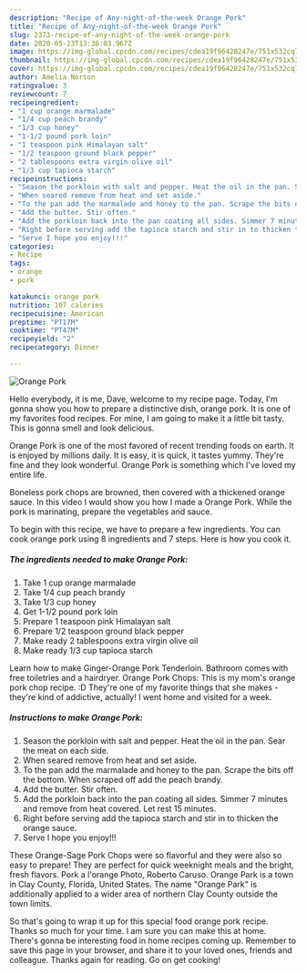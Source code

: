 ```yaml
---
description: "Recipe of Any-night-of-the-week Orange Pork"
title: "Recipe of Any-night-of-the-week Orange Pork"
slug: 2373-recipe-of-any-night-of-the-week-orange-pork
date: 2020-05-23T13:38:03.967Z
image: https://img-global.cpcdn.com/recipes/cdea19f96428247e/751x532cq70/orange-pork-recipe-main-photo.jpg
thumbnail: https://img-global.cpcdn.com/recipes/cdea19f96428247e/751x532cq70/orange-pork-recipe-main-photo.jpg
cover: https://img-global.cpcdn.com/recipes/cdea19f96428247e/751x532cq70/orange-pork-recipe-main-photo.jpg
author: Amelia Norton
ratingvalue: 3
reviewcount: 7
recipeingredient:
- "1 cup orange marmalade"
- "1/4 cup peach brandy"
- "1/3 cup honey"
- "1-1/2 pound pork loin"
- "1 teaspoon pink Himalayan salt"
- "1/2 teaspoon ground black pepper"
- "2 tablespoons extra virgin olive oil"
- "1/3 cup tapioca starch"
recipeinstructions:
- "Season the porkloin with salt and pepper. Heat the oil in the pan. Sear the meat on each side."
- "When seared remove from heat and set aside."
- "To the pan add the marmalade and honey to the pan. Scrape the bits off the bottom. When scraped off add the peach brandy."
- "Add the butter. Stir often."
- "Add the porkloin back into the pan coating all sides. Simmer 7 minutes and remove from heat covered. Let rest 15 minutes."
- "Right before serving add the tapioca starch and stir in to thicken the orange sauce."
- "Serve I hope you enjoy!!!"
categories:
- Recipe
tags:
- orange
- pork

katakunci: orange pork 
nutrition: 107 calories
recipecuisine: American
preptime: "PT17M"
cooktime: "PT47M"
recipeyield: "2"
recipecategory: Dinner

---
```



![Orange Pork](https://img-global.cpcdn.com/recipes/cdea19f96428247e/751x532cq70/orange-pork-recipe-main-photo.jpg)

Hello everybody, it is me, Dave, welcome to my recipe page. Today, I'm gonna show you how to prepare a distinctive dish, orange pork. It is one of my favorites food recipes. For mine, I am going to make it a little bit tasty. This is gonna smell and look delicious.

Orange Pork is one of the most favored of recent trending foods on earth. It is enjoyed by millions daily. It is easy, it is quick, it tastes yummy. They're fine and they look wonderful. Orange Pork is something which I've loved my entire life.

Boneless pork chops are browned, then covered with a thickened orange sauce. In this video I would show you how I made a Orange Pork. While the pork is marinating, prepare the vegetables and sauce.


To begin with this recipe, we have to prepare a few ingredients. You can cook orange pork using 8 ingredients and 7 steps. Here is how you cook it.

<!--inarticleads1-->

##### The ingredients needed to make Orange Pork:

1. Take 1 cup orange marmalade
1. Take 1/4 cup peach brandy
1. Take 1/3 cup honey
1. Get 1-1/2 pound pork loin
1. Prepare 1 teaspoon pink Himalayan salt
1. Prepare 1/2 teaspoon ground black pepper
1. Make ready 2 tablespoons extra virgin olive oil
1. Make ready 1/3 cup tapioca starch


Learn how to make Ginger-Orange Pork Tenderloin. Bathroom comes with free toiletries and a hairdryer. Orange Pork Chops: This is my mom&#39;s orange pork chop recipe. :D They&#39;re one of my favorite things that she makes - they&#39;re kind of addictive, actually! I went home and visited for a week. 

<!--inarticleads2-->

##### Instructions to make Orange Pork:

1. Season the porkloin with salt and pepper. Heat the oil in the pan. Sear the meat on each side.
1. When seared remove from heat and set aside.
1. To the pan add the marmalade and honey to the pan. Scrape the bits off the bottom. When scraped off add the peach brandy.
1. Add the butter. Stir often.
1. Add the porkloin back into the pan coating all sides. Simmer 7 minutes and remove from heat covered. Let rest 15 minutes.
1. Right before serving add the tapioca starch and stir in to thicken the orange sauce.
1. Serve I hope you enjoy!!!


These Orange-Sage Pork Chops were so flavorful and they were also so easy to prepare! They are perfect for quick weeknight meals and the bright, fresh flavors. Pork a l&#39;orange Photo, Roberto Caruso. Orange Park is a town in Clay County, Florida, United States. The name &#34;Orange Park&#34; is additionally applied to a wider area of northern Clay County outside the town limits. 

So that's going to wrap it up for this special food orange pork recipe. Thanks so much for your time. I am sure you can make this at home. There's gonna be interesting food in home recipes coming up. Remember to save this page in your browser, and share it to your loved ones, friends and colleague. Thanks again for reading. Go on get cooking!
